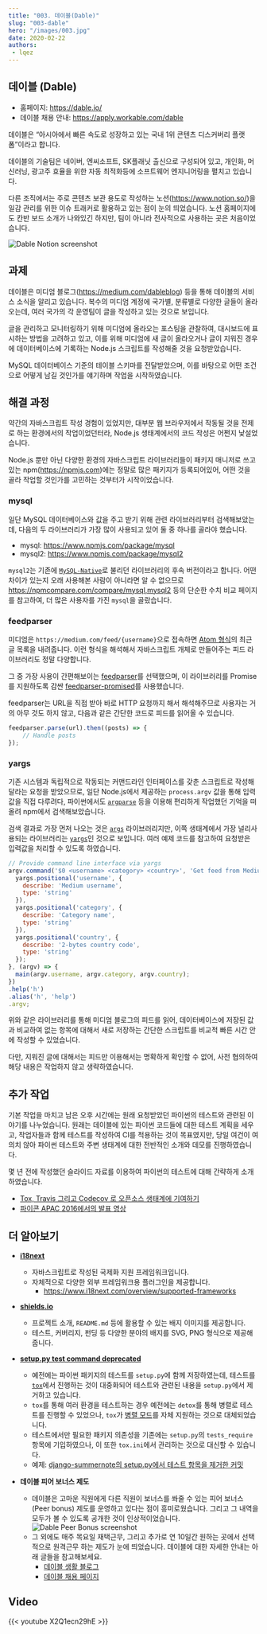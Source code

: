 ```yaml
---
title: "003. 데이블(Dable)"
slug: "003-dable"
hero: "/images/003.jpg"
date: 2020-02-22
authors:
 - lqez
---
```


## 데이블 (Dable)

 - 홈페이지: <https://dable.io/>
 - 데이블 채용 안내: <https://apply.workable.com/dable>

데이블은 “아시아에서 빠른 속도로 성장하고 있는 국내 1위 콘텐츠 디스커버리 플랫폼”이라고 합니다.

데이블의 기술팀은 네이버, 엔씨소프트, SK플래닛 출신으로 구성되어 있고, 개인화, 머신러닝, 광고주 효율을 위한 자동 최적화등에 소프트웨어 엔지니어링을 펼치고 있습니다.

다른 조직에서는 주로 콘텐츠 보관 용도로 작성하는 노션(<https://www.notion.so/>)을 일감 관리를 위한 이슈 트래커로 활용하고 있는 점이 눈의 띄었습니다. 노션 홈페이지에도 칸반 보드 소개가 나와있긴 하지만, 팀이 아니라 전사적으로 사용하는 곳은 처음이었습니다.

![Dable Notion screenshot](/images/003/dable-notion.png "데이블 제공 노션 스크린샷")

## 과제

데이블은 미디엄 블로그(<https://medium.com/dableblog>) 등을 통해 데이블의 서비스 소식을 알리고 있습니다. 복수의 미디엄 계정에 국가별, 분류별로 다양한 글들이 올라오는데, 여러 국가의 각 운영팀이 글을 작성하고 있는 것으로 보입니다.

글을 관리하고 모니터링하기 위해 미디엄에 올라오는 포스팅을 관찰하여, 대시보드에 표시하는 방법을 고려하고 있고, 이를 위해 미디엄에 새 글이 올라오거나 글이 지워진 경우에 데이터베이스에 기록하는 Node.js 스크립트를 작성해줄 것을 요청받았습니다.

MySQL 데이터베이스 기준의 테이블 스키마를 전달받았으며, 이를 바탕으로 어떤 조건으로 어떻게 남길 것인가를 얘기하며 작업을 시작하였습니다.

## 해결 과정

약간의 자바스크립트 작성 경험이 있었지만, 대부분 웹 브라우저에서 작동될 것을 전제로 하는 환경에서의 작업이었던터라, Node.js 생태계에서의 코드 작성은 어쩐지 낯설었습니다.

Node.js 뿐만 아닌 다양한 환경의 자바스크립트 라이브러리들이 패키지 매니저로 쓰고 있는 npm(<https://npmjs.com>)에는 정말로 많은 패키지가 등록되어있어, 어떤 것을 골라 작업할 것인가를 고민하는 것부터가 시작이었습니다.

### mysql

일단 MySQL 데이터베이스와 값을 주고 받기 위해 관련 라이브러리부터 검색해보았는데, 다음의 두 라이브러리가 가장 많이 사용되고 있어 둘 중 하나를 골라야 했습니다.

 - mysql: <https://www.npmjs.com/package/mysql>
 - mysql2: <https://www.npmjs.com/package/mysql2>

`mysql2`는 기존에 [`MySQL-Native`](https://github.com/sidorares/nodejs-mysql-native)로 불리던 라이브러리의 후속 버전이라고 합니다. 어떤 차이가 있는지 오래 사용해본 사람이 아니라면 알 수 없으므로 <https://npmcompare.com/compare/mysql,mysql2> 등의 단순한 수치 비교 페이지를 참고하여, 더 많은 사용자를 가진 `mysql`을 골랐습니다.

### feedparser

미디엄은 `https://medium.com/feed/{username}`으로 접속하면 [Atom 형식](https://en.wikipedia.org/wiki/Atom_(Web_standard))의 최근 글 목록을 내려줍니다. 이런 형식을 해석해서 자바스크립트 개체로 만들어주는 피드 라이브러리도 정말 다양합니다.

그 중 가장 사용이 간편해보이는 [feedparser](https://www.npmjs.com/package/feedparser)를 선택했으며, 이 라이브러리를 Promise를 지원하도록 감싼 [feedparser-promised](https://www.npmjs.com/package/feedparser-promised)를 사용했습니다.

feedparser는 URL을 직접 받아 바로 HTTP 요청까지 해서 해석해주므로 사용자는 거의 아무 것도 하지 않고, 다음과 같은 간단한 코드로 피드를 읽어올 수 있습니다.

```javascript
feedparser.parse(url).then((posts) => {
    // Handle posts
});
```

### yargs

기존 시스템과 독립적으로 작동되는 커맨드라인 인터페이스를 갖춘 스크립트로 작성해달라는 요청을 받았으므로, 일단 Node.js에서 제공하는 `process.argv` 값을 통해 입력값을 직접 다루려다, 파이썬에서도 [`argparse`](https://docs.python.org/3/library/argparse.html) 등을 이용해 편리하게 작업했던 기억을 떠올려 npm에서 검색해보았습니다.

검색 결과로 가장 먼저 나오는 것은 [`args`](https://www.npmjs.com/package/args) 라이브러리지만, 이쪽 생태계에서 가장 널리사용되는 라이브러리는 [`yargs`](https://www.npmjs.com/package/yargs)인 것으로 보입니다. 여러 예제 코드를 참고하여 요청받은 입력값을 처리할 수 있도록 하였습니다.

```javascript
// Provide command line interface via yargs
argv.command('$0 <username> <category> <country>', 'Get feed from Medium blog and upsert into MySQL', (yargs) => {
  yargs.positional('username', {
    describe: 'Medium username',
    type: 'string'
  }),
  yargs.positional('category', {
    describe: 'Category name',
    type: 'string'
  }),
  yargs.positional('country', {
    describe: '2-bytes country code',
    type: 'string'
  });
}, (argv) => {
  main(argv.username, argv.category, argv.country);
})
.help('h')
.alias('h', 'help')
.argv;
```

위와 같은 라이브러리를 통해 미디엄 블로그의 피드를 읽어, 데이터베이스에 저장된 값과 비교하여 없는 항목에 대해서 새로 저장하는 간단한 스크립트를 비교적 빠른 시간 안에 작성할 수 있었습니다.

다만, 지워진 글에 대해서는 피드만 이용해서는 명확하게 확인할 수 없어, 사전 협의하여 해당 내용은 작업하지 않고 생략하였습니다.

## 추가 작업

기본 작업을 마치고 남은 오후 시간에는 원래 요청받았던 파이썬의 테스트와 관련된 이야기를 나누었습니다. 원래는 데이블에 있는 파이썬 코드들에 대한 테스트 계획을 세우고, 작업자들과 함께 테스트를 작성하여 CI를 적용하는 것이 목표였지만, 당일 여건이 여의치 않아 파이썬 테스트와 주변 생태계에 대한 전반적인 소개와 데모를 진행하였습니다.

몇 년 전에 작성했던 슬라이드 자료를 이용하여 파이썬의 테스트에 대해 간략하게 소개하였습니다.

 - [Tox, Travis 그리고 Codecov 로 오픈소스 생태계에 기여하기](https://www.slideshare.net/lqez/tox-travis-codecov-67523447)
 - [파이콘 APAC 2016에서의 발표 영상](https://www.youtube.com/watch?v=cJViQvZqLII)

## 더 알아보기

 - **[i18next](https://www.i18next.com/)**
   - 자바스크립트로 작성된 국제화 지원 프레임워크입니다.
   - 자체적으로 다양한 외부 프레임워크용 플러그인을 제공합니다.
     - <https://www.i18next.com/overview/supported-frameworks>

 - **[shields.io](https://shields.io/)**
   - 프로젝트 소개, `README.md` 등에 활용할 수 있는 배지 이미지를 제공합니다.
   - 테스트, 커버리지, 펀딩 등 다양한 분야의 배지를 SVG, PNG 형식으로 제공해줍니다.

 - **[setup.py test command deprecated](https://github.com/pypa/setuptools/issues/1684)**
   - 예전에는 파이썬 패키지의 테스트를 `setup.py`에 함께 저장하였는데, 테스트를 [`tox`](https://tox.readthedocs.io/en/latest/)에서 진행하는 것이 대중화되어 테스트와 관련된 내용을 `setup.py`에서 제거하고 있습니다.
   - `tox`를 통해 여러 환경을 테스트하는 경우 예전에는 `detox`를 통해 병렬로 테스트를 진행할 수 있었으나, `tox`가 [병렬 모드](https://tox.readthedocs.io/en/latest/example/basic.html#parallel-mode)를 자체 지원하는 것으로 대체되었습니다.
   - 테스트에서만 필요한 패키지 의존성을 기존에는 `setup.py`의 `tests_require` 항목에 기입하였으나, 이 또한 `tox.ini`에서 관리하는 것으로 대신할 수 있습니다.
   - 예제: [django-summernote의 setup.py에서 테스트 항목을 제거한 커밋](https://github.com/summernote/django-summernote/commit/3d44a3ab1758a1a412e9f582bf71be9ec31ee547)

 - **데이블 피어 보너스 제도**
   - 데이블은 고마운 직원에게 다른 직원이 보너스를 쏴줄 수 있는 피어 보너스(Peer bonus) 제도를 운영하고 있다는 점이 흥미로웠습니다. 그리고 그 내역을 모두가 볼 수 있도록 공개한 것이 인상적이었습니다.
   ![Dable Peer Bonus screenshot](/images/003/dable-peer-bonus.png "데이블 제공 피어 보너스 화면")
   - 그 외에도 매주 목요일 재택근무, 그리고 추가로 연 10일간 원하는 곳에서 선택적으로 원격근무 하는 제도가 눈에 띄었습니다. 데이블에 대한 자세한 안내는 아래 글들을 참고해보세요.
     - [데이블 생활 블로그](https://blog.naver.com/PostThumbnailList.nhn?blogId=teamdable&from=postList&categoryNo=7&parentCategoryNo=7)
     - [데이블 채용 페이지](https://apply.workable.com/dable)

## Video
{{< youtube X2Q1ecn29hE >}}
